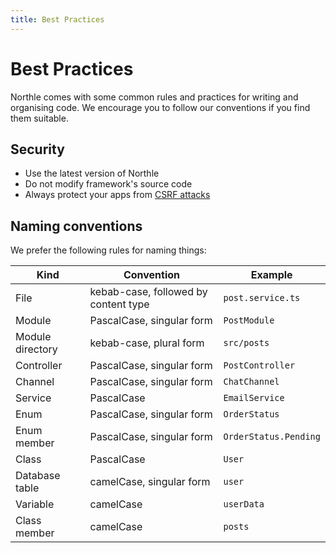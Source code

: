 ```yaml
---
title: Best Practices
---
```


# Best Practices

Northle comes with some common rules and practices for writing and organising code. We encourage you to follow our conventions if you find them suitable.

## Security

- Use the latest version of Northle
- Do not modify framework's source code
- Always protect your apps from [CSRF attacks](/docs/advanced/csrf-protection)

## Naming conventions

We prefer the following rules for naming things:

| Kind             | Convention                           | Example               |
| ---------------- | ------------------------------------ | --------------------- |
| File             | kebab-case, followed by content type | `post.service.ts`     |
| Module           | PascalCase, singular form            | `PostModule`          |
| Module directory | kebab-case, plural form              | `src/posts`           |
| Controller       | PascalCase, singular form            | `PostController`      |
| Channel          | PascalCase, singular form            | `ChatChannel`         |
| Service          | PascalCase                           | `EmailService`        |
| Enum             | PascalCase, singular form            | `OrderStatus`         |
| Enum member      | PascalCase, singular form            | `OrderStatus.Pending` |
| Class            | PascalCase                           | `User`                |
| Database table   | camelCase, singular form             | `user`                |
| Variable         | camelCase                            | `userData`            |
| Class member     | camelCase                            | `posts`               |
